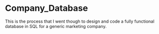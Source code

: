 # Company_Database
This is the process that I went though to design and code a fully functional database in SQL for a generic marketing company. 
